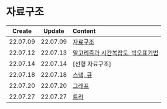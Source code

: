 # 자료구조
|Create|Update|Content|
|:-:|:-:|:--|
|22.07.09|22.07.09|[자료구조](./dataStructure.md)|
|22.07.12|22.07.13|[알고리즘과 시간복잡도, 빅오표기법](./algorithm.md)|
|22.07.14|22.07.14|[선형 자료구조]
|22.07.18|22.07.18|[스택, 큐](./stack%2Cqueue.md)|
|22.07.20|22.07.20|[그래프](./graph.md)|
|22.07.27|22.07.27|[트리](./tree.md)|
